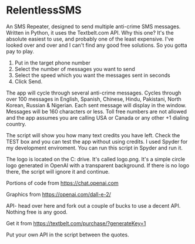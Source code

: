 # RelentlessSMS

An SMS Repeater, designed to send multiple anti-crime SMS messages. Written in Python, it uses the Textbelt.com API. Why this one? It's the absolute easiest to use, and probably one of the least expensive. I've looked over and over and I can't find any good free solutions. So you gotta pay to play.

1. Put in the target phone number
2. Select the number of messages you want to send 
3. Select the speed which you want the messages sent in seconds
4. Click Send.

The app will cycle through several anti-crime messages. Cycles through over 100 messages in English, Spanish, Chinese, Hindu, Pakistani, North Korean, Russian & Nigerian. Each sent message will display in the window. Messages will be 160 characters or less. Toll free numbers are not allowed and the app assumes you are calling USA or Canada or any other +1 dialing country.

The script will show you how many text credits you have left. Check the TEST box and you can test the app without using credits. I used Spyder for my development enviroment. You can run this script in Spyder and run it.

The logo is located on the C: drive. It's called logo.png. It's a simple circle logo generated in OpenAI with a transparent background. If there is no logo there, the script will ignore it and continue.

Portions of code from https://chat.openai.com

Graphics from https://openai.com/dall-e-2/

API- head over here and fork out a couple of bucks to use a decent API. Nothing free is any good. 

Get it from https://textbelt.com/purchase/?generateKey=1

Put your own API in the script between the quotes.
